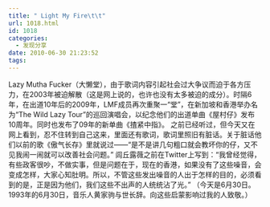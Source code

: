 ```yaml
---
title: " Light My Fire\t\t"
url: 1018.html
id: 1018
categories:
  - 发现分享
date: 2010-06-30 21:23:52
tags:
---
```


Lazy Mutha Fucker（大懒堂），由于歌词内容引起社会过大争议而迫于各方压力，在2003年被迫解散（这是网上说的，也许也没有太多被迫的成分）。时隔6年，在出道10年后的2009年，LMF成员再次重聚一“堂”，在新加坡和香港举办名为“The Wild Lazy Tour”的巡回演唱会，以纪念他们的出道单曲《屋村仔》发布10周年。同时也发布了09年的新单曲《揸紧中指》。 之前已经听过，但今天又在网上看到，忍不住转到自己这来，里面还有歌词，歌词里照旧有脏话。关于脏话他们以前的歌《傲气长存》里就说过——“是不是讲几句粗口就会教坏你的仔，又不见我闹一闹就可以改善社会问题。” 闾丘露薇之前在Twitter上写到：“我曾经觉得，有些政客很吵，不做实事，但是问题在于，现在的香港，如果没有了这些噪音，会变成怎样，大家心知肚明。所以，不管这些发出噪音的人出于怎样的目的，必须看到的是，正是因为他们，我们这些不出声的人统统沾了光。” （今天是6月30日。1993年的6月30日，音乐人黄家驹与世长辞。向这些启蒙影响过我的人致敬。）